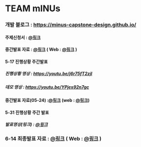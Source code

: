 # TEAM mINUs 

### 개발 블로그 : https://minus-capstone-design.github.io/
#### 주제신청서 : [@링크](https://github.com/mINUs-capstone-design/application-form/blob/cdf3024889d638a528b51fc893334a6e1d7e4295/%5BmINUs%5D-%EC%A3%BC%EC%A0%9C%20%EC%84%A0%EC%A0%95%20%EB%B3%B4%EA%B3%A0%EC%84%9C.pdf)

#### 중간발표 자료 : [@링크](https://github.com/mINUs-capstone-design/application-form/blob/8b399983f7f5f1971a5d8bf9cf87bc8175b9c788/team_mINUS_midterm.pptx)  ( Web :  [@링크](https://www.canva.com/design/DAGEgjfRtnE/P5yIrYb2LbvviCMjUS1DxQ/view?utm_content=DAGEgjfRtnE&utm_campaign=designshare&utm_medium=link&utm_source=editor) )

#### 5-17 진행상황 주간발표
##### 진행상황 영상 : https://youtu.be/j6r75fT2zjI
##### 데모 영상 : https://youtu.be/YPjes92n7gc

#### 중간발표 자료(05-24) :[@링크](https://github.com/mINUs-capstone-design/application-form/blob/main/team_mINUs_capstone%20middle%200524.pdf)   (web : [@링크](https://www.canva.com/design/DAGGA8CNgFk/KCh-uEjQSUIkRhEztAjQxQ/view?utm_content=DAGGA8CNgFk&utm_campaign=designshare&utm_medium=link&utm_source=editor))

#### 5-31 진행상황 주간 발표
##### 발표영상(링크) : [@링크](https://www.youtube.com/watch?v=8oP74PdGedA)

### 6-14 최종발표 자료 : [@링크](https://github.com/mINUs-capstone-design/application-form/blob/a48a0c1a76df7a7f91a064acc4396ce1b1431348/team_mINUs_final.pptx) ( Web : [@링크](https://www.canva.com/design/DAGHsrOOWT8/gVEuwOZLuFL4J9LXWTFVTw/view?utm_content=DAGHsrOOWT8&utm_campaign=designshare&utm_medium=link&utm_source=editor) )


<!--

**Here are some ideas to get you started:**

🙋‍♀️ A short introduction - what is your organization all about?
🌈 Contribution guidelines - how can the community get involved?
👩‍💻 Useful resources - where can the community find your docs? Is there anything else the community should know?
🍿 Fun facts - what does your team eat for breakfast?
🧙 Remember, you can do mighty things with the power of [Markdown](https://docs.github.com/github/writing-on-github/getting-started-with-writing-and-formatting-on-github/basic-writing-and-formatting-syntax)
-->

